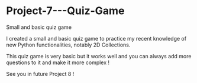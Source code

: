# Project-7---Quiz-Game
Small and basic quiz game

I created a small and basic quiz game to practice my recent knowledge of new Python functionalities, notably 2D Collections.

This quiz game is very basic but it works well and you can always add more questions to it and make it more complex !

See you in future Project 8 !
